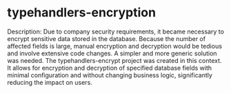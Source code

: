 # typehandlers-encryption
 Description:
Due to company security requirements, it became necessary to encrypt sensitive data stored in the database. Because the number of affected fields is large, manual encryption and decryption would be tedious and involve extensive code changes. A simpler and more generic solution was needed.
The typehandlers-encrypt project was created in this context. It allows for encryption and decryption of specified database fields with minimal configuration and without changing business logic, significantly reducing the impact on users.
